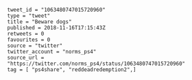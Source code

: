 ```
tweet_id = "1063480747015720960"
type = "tweet"
title = "Beware dogs"
published = 2018-11-16T17:15:43Z
retweets = 0
favourites = 0
source = "twitter"
twitter_account = "norms_ps4"
source_url = "https://twitter.com/norms_ps4/status/1063480747015720960"
tag = [ "ps4share", "reddeadredemption2",]
```

<p class='image'><img src='http://mnf.m17s.net/2018/11/16/DsI-GfYWwAAobzm.jpg' alt=''></p>

